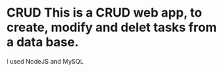 # CRUD This is a CRUD web app, to create, modify and delet tasks from a data base.
I used NodeJS and MySQL
